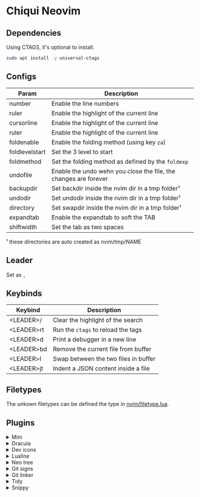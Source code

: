 # Chiqui Neovim

## Dependencies

Using CTAGS, it's optional to install:

```sh
sudo apt install -y universal-ctags
```

## Configs

|      Param     | Description |
|----------------|-------------|
| number         | Enable the line numbers |
| ruler          | Enable the highlight of the current line |
| cursorline     | Enable the highlight of the current line |
| ruler          | Enable the highlight of the current line |
| foldenable     | Enable the folding method (using key `za`) |
| foldlevelstart | Set the 3 level to start |
| foldmethod     | Set the folding method as defined by the `foldexp` |
| undofile       | Enable the undo wehn you close the file, the changes are forever |
| backupdir      | Set backdir inside the nvim dir in a tmp folder¹ |
| undodir        | Set undodir inside the nvim dir in a tmp folder¹ |
| directory      | Set swapdir inside the nvim dir in a tmp folder¹ |
| expandtab      | Enable the expandtab to soft the TAB |
| shiftwidth     | Set the tab as two spaces |

¹ these directories are auto created as nvim/tmp/NAME

## Leader

Set as ` , `

## Keybinds

|   Keybind  | Description |
|------------|-------------|
| \<LEADER\>/  | Clear the highlight of the search |
| \<LEADER\>rt | Run the `ctags` to reload the tags |
| \<LEADER\>d  | Print a debugger in a new line |
| \<LEADER\>bd | Remove the current file from buffer |
| \<LEADER\>l  | Swap between the two files in buffer |
| \<LEADER\>jt | Indent a JSON content inside a file |


## Filetypes

The unkown filetypes can be defined the type in [nvim/filetype.lua](https://github.com/bvicenzo/nvim/blob/master/filetype.lua).

## Plugins

<details>
 <summary>Mini</summary>
  Plugin page [here](https://github.com/echasnovski/mini.nvim).
  Library of 20+ independent Lua modules improving overall Neovim (version 0.7 and higher) experience with minimal effort. They all share same configuration approaches and general design principles.
  Installed modules:
  - [Animate](https://github.com/echasnovski/mini.nvim/blob/main/readmes/mini-animate.md): Animate common Neovim actions;
  - [Completion](https://github.com/echasnovski/mini.nvim/blob/main/readmes/mini-completion.md): Completion and signature help;
  - [Pairs](https://github.com/echasnovski/mini.nvim/blob/main/readmes/mini-pairs.md): Allows automatic close opened chars, as (, [, and etc;
  - [Comment](https://github.com/echasnovski/mini.nvim/blob/main/readmes/mini-comment.md) Allows comment code using shortcuts;
  - [Intendscope](https://github.com/echasnovski/mini.nvim/blob/main/readmes/mini-indentscope.md): Visualize and work with indent scope;
  - [Splitjoin](https://github.com/echasnovski/mini.nvim/blob/main/readmes/mini-splitjoin.md): Split and join arguments;
  - [Cursorword](https://github.com/echasnovski/mini.nvim/blob/main/readmes/mini-cursorword.md): Automatic highlighting of word under cursor;
</details>
<details>
 <summary>Dracula</summary>
  Plugin page [here](https://github.com/Mofiqul/dracula.nvim).
  Plugin to add [Dracula theme](https://draculatheme.com/) to Nvim.
</details>
<details>
 <summary>Dev icons</summary>
  Plugin page [here](https://github.com/nvim-tree/nvim-web-devicons).
  Plugin to add dev icons as filetypes and etc to Nvim.
</details>
<details>
 <summary>Lualine</summary>
  Plugin page [here](https://github.com/nvim-lualine/lualine.nvim).
  Plugin to add a status line integrated with devicons.
</details>
<details>
 <summary>Neo tree</summary>
  Plugin page [here](https://github.com/nvim-neo-tree/neo-tree.nvim).

 Plugin to add a current folder subtree.
  Main commands:

  - `<leader>nt`: Open/Close;
  - `<leader>r`: Open with current file selected;
  - `<leader>ew`: Open in a floating window;
  - `shift+>`: Move file/buffers/git tabs for right;
  - `shift+<`: Move file/buffers/git tabs for left;
</details>
<details>
 <summary>Git signs</summary>
  Plugin page [here](https://github.com/lewis6991/gitsigns.nvim).

 Plugin to help to work on git functions.
  Main commands:

  - `<leader>tb`: Show/Hide gitblame on current line;
  - `<leader>hb`: Show the full commit message;
  - `<leader>hd`: Show git diff on file;
  - `<leader>hp`: Show git diff for current change;
</details>
<details>
 <summary>Git linker</summary>
  Plugin page [here](https://github.com/ruifm/gitlinker.nvim).

 Plugin to generate link and access files on sources as github and gitlab.
  Main commands:

  - `<leader>gy`: Generate link and copy to clipboard;
  - `<leader>of`: Generate link and open in default browser;
</details>
<details>
 <summary>Tidy</summary>
  Plugin page [here](https://github.com/mcauley-penney/tidy.nvim).

 Plugin to auto remove trail whitespaces.
</details>
<details>
 <summary>Snippy</summary>
  Plugin page [here](https://github.com/dcampos/nvim-snippy).

 Plugin to add and use code snippets.
  Main commands:

  - `<Tab>`: Navigate to snippets suggestions;
  - `<S-Tab>`: Navigate back to snippets suggestions.
</details>

